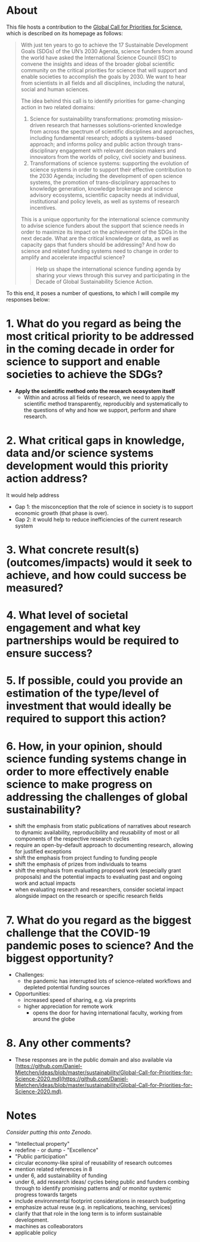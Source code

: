 # About

This file hosts a contribution to the [Global Call for Priorities for Science](https://council.science/science-funding/global-call/), which is described on its homepage as follows:

> With just ten years to go to achieve the 17 Sustainable Development Goals (SDGs) of the UN’s 2030 Agenda, science funders from around the world have asked the International Science Council (ISC) to convene the insights and ideas of the broader global scientific community on the critical priorities for science that will support and enable societies to accomplish the goals by 2030. We want to hear from scientists in all fields and all disciplines, including the natural, social and human sciences.
> 
> The idea behind this call is to identify priorities for game-changing action in two related domains:
> 
> 1. Science for sustainability transformations: promoting mission-driven research that harnesses solutions-oriented knowledge from across the spectrum of scientific disciplines and approaches, including fundamental research; adopts a systems-based approach; and informs policy and public action through trans-disciplinary engagement with relevant decision makers and innovators from the worlds of policy, civil society and business.
> 1. Transformations of science systems: supporting the evolution of science systems in order to support their effective contribution to the 2030 Agenda; including the development of open science systems, the promotion of trans-disciplinary approaches to knowledge generation, knowledge brokerage and science advisory ecosystems, scientific capacity needs at individual, institutional and policy levels, as well as systems of research incentives.
> 
> This is a unique opportunity for the international science community to advise science funders about the support that science needs in order to maximize its impact on the achievement of the SDGs in the next decade. What are the critical knowledge or data, as well as capacity gaps that funders should be addressing? And how do science and related funding systems need to change in order to amplify and accelerate impactful science?
> 
> > Help us shape the international science funding agenda by sharing your views through this survey and participating in the Decade of Global Sustainability Science Action.


To this end, it poses a number of questions, to which I will compile my responses below:

# 1. What do you regard as being the most critical priority to be addressed in the coming decade in order for science to support and enable societies to achieve the SDGs?

- **Apply the scientific method onto the research ecosystem itself** 
  - Within and across all fields of research, we need to apply the scientific method transparently, reproducibly and systematically to the questions of why and how we support, perform and share research.

# 2. What critical gaps in knowledge, data and/or science systems development would this priority action address?

It would help address
- Gap 1: the misconception that the role of science in society is to support economic growth (that phase is over). 
- Gap 2: it would help to reduce inefficiencies of the current research system

# 3. What concrete result(s) (outcomes/impacts) would it seek to achieve, and how could success be measured? 


# 4. What level of societal engagement and what key partnerships would be required to ensure success?


# 5. If possible, could you provide an estimation of the type/level of investment that would ideally be required to support this action?

# 6. How, in your opinion, should science funding systems change in order to more effectively enable science to make progress on addressing the challenges of global sustainability?

- shift the emphasis from static publications of narratives about research to dynamic availability, reproducibility and reusability of most or all components of the respective research cycles
- require an open-by-default approach to documenting research, allowing for justified exceptions
- shift the emphasis from project funding to funding people
- shift the emphasis of prizes from individuals to teams
- shift the emphasis from evaluating proposed work (especially grant proposals) and the potential impacts to evaluating past and ongoing work and actual impacts
- when evaluating research and researchers, consider societal impact alongside impact on the research or specific research fields

# 7. What do you regard as the biggest challenge that the COVID-19 pandemic poses to science? And the biggest opportunity?

- Challenges:
  - the pandemic has interrupted lots of science-related workflows and depleted potential funding sources
- Opportunities:
  - increased speed of sharing, e.g. via preprints
  - higher appreciation for remote work
    - opens the door for having international faculty, working from around the globe

# 8. Any other comments?

- These responses are in the public domain and also available via [https://github.com/Daniel-Mietchen/ideas/blob/master/sustainability/Global-Call-for-Priorities-for-Science-2020.md](https://github.com/Daniel-Mietchen/ideas/blob/master/sustainability/Global-Call-for-Priorities-for-Science-2020.md).

# Notes

*Consider putting this onto Zenodo.*

- "Intellectual property"
- redefine - or dump - "Excellence"
- "Public participation"
- circular economy-like spiral of reusability of research outcomes
- mention related references in 8
- under 6, add sustainability of funding
- under 6, add research ideas/ cycles being public and funders combing through to identify promising patterns and/ or monitor systemic progress towards targets
- include environmental footprint considerations in research budgeting
- emphasize actual reuse (e.g. in replications, teaching, services)
- clarify that that role in the long term is to inform sustainable development.
- machines as colleaborators
- applicable policy
